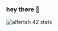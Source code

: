 ### hey there 👋

![alfertah 42 stats](https://1337-readme.vercel.app/api/profile?cursus=42cursus&dark=true&forty_two_network_logo=hide&login=alfertah)
